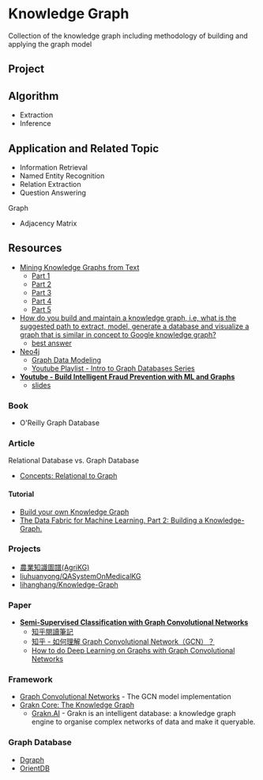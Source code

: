 # Knowledge Graph

Collection of the knowledge graph including methodology of building and applying the graph model

## Project

## Algorithm

* Extraction
* Inference

## Application and Related Topic

* Information Retrieval
* Named Entity Recognition
* Relation Extraction
* Question Answering

Graph

* Adjacency Matrix

## Resources

* [Mining Knowledge Graphs from Text](https://kgtutorial.github.io/)
  * [Part 1](https://kgtutorial.github.io/wsdm-slides/Part1_Intro.pdf)
  * [Part 2](https://kgtutorial.github.io/wsdm-slides/Part2_knowledge-extraction.pdf)
  * [Part 3](https://kgtutorial.github.io/wsdm-slides/Part3_Probabilistic-Models.pdf)
  * [Part 4](https://kgtutorial.github.io/wsdm-slides/Part4_kg-embeddings.pdf)
  * [Part 5](https://kgtutorial.github.io/wsdm-slides/Part5_summary_slides.pdf)
* [How do you build and maintain a knowledge graph, i.e, what is the suggested path to extract, model, generate a database and visualize a graph that is similar in concept to Google knowledge graph?](https://www.quora.com/How-do-you-build-and-maintain-a-knowledge-graph-i-e-what-is-the-suggested-path-to-extract-model-generate-a-database-and-visualize-a-graph-that-is-similar-in-concept-to-Google-knowledge-graph)
  * [best answer](https://qr.ae/TWtLB4)
* [Neo4j](https://neo4j.com/)
  * [Graph Data Modeling](https://neo4j.com/developer/data-modeling/)
  * [Youtube Playlist - Intro to Graph Databases Series](https://www.youtube.com/watch?v=5Tl8WcaqZoc&list=PL9Hl4pk2FsvWM9GWaguRhlCQ-pa-ERd4U)
* [**Youtube - Build Intelligent Fraud Prevention with ML and Graphs**](https://www.youtube.com/watch?v=QkQLIDFlkyc)
  * [slides](https://www.slideshare.net/neo4j/build-intelligent-fraud-prevention-with-machine-learning-and-graphs?from_action=save)

### Book

* O'Reilly Graph Database

### Article

Relational Database vs. Graph Database

* [Concepts: Relational to Graph](https://neo4j.com/developer/graph-db-vs-rdbms/)

#### Tutorial

* [Build your own Knowledge Graph](https://medium.com/vectrconsulting/build-your-own-knowledge-graph-975cf6dde67f)
* [The Data Fabric for Machine Learning. Part 2: Building a Knowledge-Graph.](https://towardsdatascience.com/the-data-fabric-for-machine-learning-part-2-building-a-knowledge-graph-2fdd1370bb0a)

### Projects

* [農業知識圖譜(AgriKG)](https://github.com/qq547276542/Agriculture_KnowledgeGraph)
* [liuhuanyong/QASystemOnMedicalKG](https://github.com/liuhuanyong/QASystemOnMedicalKG)
* [lihanghang/Knowledge-Graph](https://github.com/lihanghang/Knowledge-Graph)

### Paper

* [**Semi-Supervised Classification with Graph Convolutional Networks**](https://openreview.net/pdf?id=SJU4ayYgl)
  * [知乎閱讀筆記](https://zhuanlan.zhihu.com/p/31067515)
  * [知乎 - 如何理解 Graph Convolutional Network（GCN）？](https://www.zhihu.com/question/54504471)
  * [How to do Deep Learning on Graphs with Graph Convolutional Networks](https://towardsdatascience.com/how-to-do-deep-learning-on-graphs-with-graph-convolutional-networks-62acf5b143d0)

### Framework

* [Graph Convolutional Networks](https://github.com/tkipf/gcn) - The GCN model implementation
* [Grakn Core: The Knowledge Graph](https://github.com/graknlabs/grakn)
  * [Grakn.AI](https://grakn.ai/) - Grakn is an intelligent database: a knowledge graph engine to organise complex networks of data and make it queryable.

### Graph Database

* [Dgraph](https://dgraph.io/)
* [OrientDB](https://orientdb.com/)
